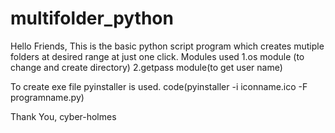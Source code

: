 # multifolder_python
 Hello Friends,
  This is the basic python script program which creates mutiple folders at desired range at just one click.
  Modules used 1.os module (to change and create directory)
               2.getpass module(to get user name)
   
   To create exe file pyinstaller is used.
    code(pyinstaller -i iconname.ico -F programname.py)
      
Thank You,
 cyber-holmes
